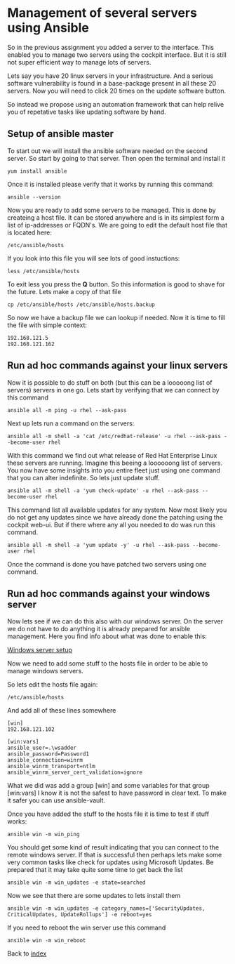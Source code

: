 # Management of several servers using Ansible

So in the previous assignment you added a server to the interface. This enabled you to manage two servers using the cockpit interface. But it is still not super efficient way to manage lots of servers.

Lets say you have 20 linux servers in your infrastructure. And a serious software vulnerability is found in a base-package present in all these 20 servers. Now you will need to click 20 times on the update software button.

So instead we propose using an automation framework that can help relive you of repetative tasks like updating software by hand.

## Setup of ansible master

To start out we will install the ansible software needed on the second server. So start by going to that server. Then open the terminal and install it
```
yum install ansible
```

Once it is installed please verify that it works by running this command:
```
ansible --version
```

Now you are ready to add some servers to be managed. This is done by createing a host file. It can be stored anywhere and is in its simplest form a list of ip-addresses or FQDN's. We are going to edit the default host file that is located here:
```
/etc/ansible/hosts
```

If you look into this file you will see lots of good instuctions:
```
less /etc/ansible/hosts
```

To exit less you press the **Q** button. So this information is good to shave for the future. Lets make a copy of that file
```
cp /etc/ansible/hosts /etc/ansible/hosts.backup
```

So now we have a backup file we can lookup if needed. Now it is time to fill the file with simple context:
```
192.168.121.5
192.168.121.162
```

## Run ad hoc commands against your linux servers

Now it is possible to do stuff on both (but this can be a looooong list of servers) servers in one go. Lets start by verifying that we can connect by this command
```
ansible all -m ping -u rhel --ask-pass
```

Next up lets run a command on the servers:
```
ansible all -m shell -a 'cat /etc/redhat-release' -u rhel --ask-pass --become-user rhel
```

With this command we find out what release of Red Hat Enterprise Linux these servers are running. Imagine this beeing a loooooong list of servers. You now have some insights into you entire fleet just using one command that you can alter indefinite. So lets just update stuff.
```
ansible all -m shell -a 'yum check-update' -u rhel --ask-pass --become-user rhel
```

This command list all available updates for any system. Now most likely you do not get any updates since we have already done the patching using the cockpit web-ui. But if there where any all you needed to do was run this command.
```
ansible all -m shell -a 'yum update -y' -u rhel --ask-pass --become-user rhel
```

Once the command is done you have patched two servers using one command.

## Run ad hoc commands against your windows server

Now lets see if we can do this also with our windows server. On the server we do not have to do anything it is already prepared for ansible management. Here you find info about what was done to enable this:

[Windows server setup](https://docs.ansible.com/ansible/latest/user_guide/windows_setup.html)

Now we need to add some stuff to the hosts file in order to be able to manage windows servers.

So lets edit the hosts file again:
```
/etc/ansible/hosts
```
And add all of these lines somewhere
```
[win]
192.168.121.102

[win:vars]
ansible_user=.\wsadder
ansible_password=Password1
ansible_connection=winrm
ansible_winrm_transport=ntlm
ansible_winrm_server_cert_validation=ignore
```

What we did was add a group [win] and some variables for that group [win:vars]
I know it is not the safest to have password in clear text. To make it safer you can use ansible-vault.

Once you have added the stuff to the hosts file it is time to test if stuff works:

```
ansible win -m win_ping
```

You should get some kind of result indicating that you can connect to the remote windows server.
If that is successful then perhaps lets make some very common tasks like check for updates using Microsoft Updates. Be prepared that it may take quite some time to get back the list
```
ansible win -m win_updates -e state=searched
```

Now we see that there are some updates to lets install them
```
ansible win -m win_updates -e category_names=['SecurityUpdates, CriticalUpdates, UpdateRollups'] -e reboot=yes
```

If you need to reboot the win server use this command
```
ansible win -m win_reboot
```

Back to [index](thews.md)

